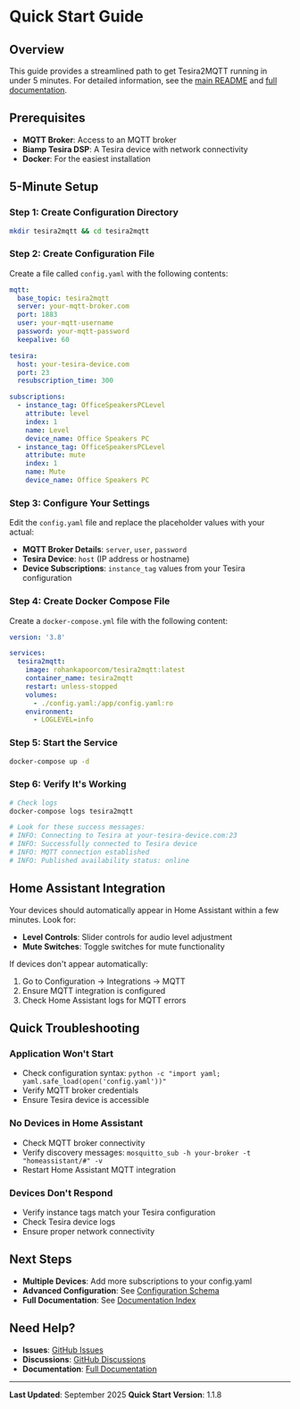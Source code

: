 # Quick Start Guide

## Overview

This guide provides a streamlined path to get Tesira2MQTT running in under 5 minutes. For detailed information, see the [main README](../../README.md) and [full documentation](../index.md).

## Prerequisites

- **MQTT Broker**: Access to an MQTT broker
- **Biamp Tesira DSP**: A Tesira device with network connectivity
- **Docker**: For the easiest installation

## 5-Minute Setup

### Step 1: Create Configuration Directory

```bash
mkdir tesira2mqtt && cd tesira2mqtt
```

### Step 2: Create Configuration File

Create a file called `config.yaml` with the following contents:

```yaml
mqtt:
  base_topic: tesira2mqtt
  server: your-mqtt-broker.com
  port: 1883
  user: your-mqtt-username
  password: your-mqtt-password
  keepalive: 60

tesira:
  host: your-tesira-device.com
  port: 23
  resubscription_time: 300

subscriptions:
  - instance_tag: OfficeSpeakersPCLevel
    attribute: level
    index: 1
    name: Level
    device_name: Office Speakers PC
  - instance_tag: OfficeSpeakersPCLevel
    attribute: mute
    index: 1
    name: Mute
    device_name: Office Speakers PC
```

### Step 3: Configure Your Settings

Edit the `config.yaml` file and replace the placeholder values with your actual:

- **MQTT Broker Details**: `server`, `user`, `password`
- **Tesira Device**: `host` (IP address or hostname)
- **Device Subscriptions**: `instance_tag` values from your Tesira configuration

### Step 4: Create Docker Compose File

Create a `docker-compose.yml` file with the following content:

```yaml
version: '3.8'

services:
  tesira2mqtt:
    image: rohankapoorcom/tesira2mqtt:latest
    container_name: tesira2mqtt
    restart: unless-stopped
    volumes:
      - ./config.yaml:/app/config.yaml:ro
    environment:
      - LOGLEVEL=info
```

### Step 5: Start the Service

```bash
docker-compose up -d
```

### Step 6: Verify It's Working

```bash
# Check logs
docker-compose logs tesira2mqtt

# Look for these success messages:
# INFO: Connecting to Tesira at your-tesira-device.com:23
# INFO: Successfully connected to Tesira device
# INFO: MQTT connection established
# INFO: Published availability status: online
```

## Home Assistant Integration

Your devices should automatically appear in Home Assistant within a few minutes. Look for:
- **Level Controls**: Slider controls for audio level adjustment
- **Mute Switches**: Toggle switches for mute functionality

If devices don't appear automatically:
1. Go to Configuration → Integrations → MQTT
2. Ensure MQTT integration is configured
3. Check Home Assistant logs for MQTT errors

## Quick Troubleshooting

### Application Won't Start
- Check configuration syntax: `python -c "import yaml; yaml.safe_load(open('config.yaml'))"`
- Verify MQTT broker credentials
- Ensure Tesira device is accessible

### No Devices in Home Assistant
- Check MQTT broker connectivity
- Verify discovery messages: `mosquitto_sub -h your-broker -t "homeassistant/#" -v`
- Restart Home Assistant MQTT integration

### Devices Don't Respond
- Verify instance tags match your Tesira configuration
- Check Tesira device logs
- Ensure proper network connectivity

## Next Steps

- **Multiple Devices**: Add more subscriptions to your config.yaml
- **Advanced Configuration**: See [Configuration Schema](../configuration/config-schema.md)
- **Full Documentation**: See [Documentation Index](../index.md)

## Need Help?

- **Issues**: [GitHub Issues](https://github.com/rohankapoorcom/tesiratomqtt/issues)
- **Discussions**: [GitHub Discussions](https://github.com/rohankapoorcom/tesiratomqtt/discussions)
- **Documentation**: [Full Documentation](../index.md)

---

**Last Updated**: September 2025
**Quick Start Version**: 1.1.8